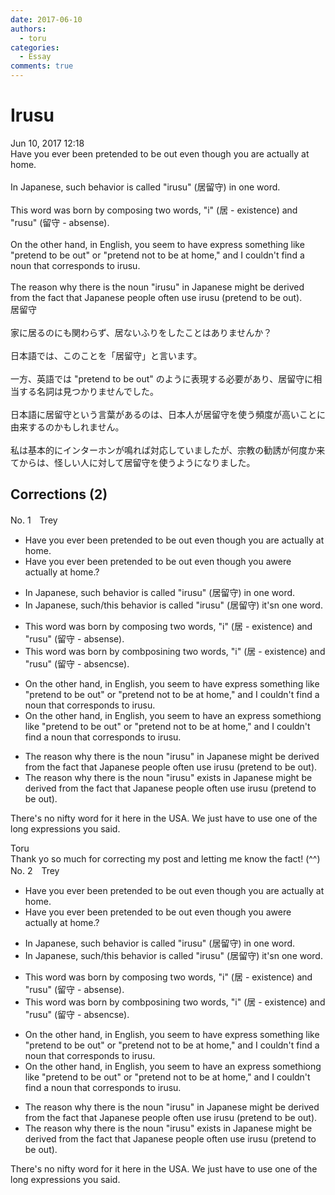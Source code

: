 ```yaml
---
date: 2017-06-10
authors:
  - toru
categories:
  - Essay
comments: true
---
```


# Irusu
<div class="date">Jun 10, 2017 12:18</div>
<div id="post"><div id="body_show_ori">
Have you ever been pretended to be out even though you are actually at home.<br/><br/>In Japanese, such behavior is called "irusu" (居留守) in one word.<br/><br/>This word was born by composing two words, "i" (居 - existence) and "rusu" (留守 - absense).<br/><br/>On the other hand, in English, you seem to have express something like "pretend to be out" or "pretend not to be at home," and I couldn't find a noun that corresponds to irusu.<br/><br/>The reason why there is the noun "irusu" in Japanese might be derived from the fact that Japanese people often use irusu (pretend to be out).
</div></div>

<!-- more -->

<div id="post_ja"><div id="body_show_mo">
居留守<br/><br/>家に居るのにも関わらず、居ないふりをしたことはありませんか？<br/><br/>日本語では、このことを「居留守」と言います。<br/><br/>一方、英語では "pretend to be out" のように表現する必要があり、居留守に相当する名詞は見つかりませんでした。<br/><br/>日本語に居留守という言葉があるのは、日本人が居留守を使う頻度が高いことに由来するのかもしれません。<br/><br/>私は基本的にインターホンが鳴れば対応していましたが、宗教の勧誘が何度か来てからは、怪しい人に対して居留守を使うようになりました。
</div></div>

## Corrections (2)
<div id="block"><div class="first_name"> No. 1　<span class="just_name">Trey</span></div><div id="block2">
<ul class="correction_field">
<li class="incorrect">Have you ever been pretended to be out even though you are actually at home.</li>
<li class="corrected correct">
Have you ever <span class="f_gray"><span class="sline">been </span></span>pretended to be out even though you <span class="f_gray"><span class="sline">a</span></span><span class="f_red">we</span>re actually at home<span class="f_gray"><span class="sline">.</span></span><span class="f_red">?</span>
</li>
</ul>
<ul class="correction_field">
<li class="incorrect">In Japanese, such behavior is called "irusu" (居留守) in one word.</li>
<li class="corrected correct">
In Japanese<span class="f_gray"><span class="sline">,</span></span> such<span class="f_red">/this</span> behavior is called "irusu" (居留守) i<span class="f_red">t's</span><span class="f_gray"><span class="sline">n</span></span> one word.
</li>
</ul>
<ul class="correction_field">
<li class="incorrect">This word was born by composing two words, "i" (居 - existence) and "rusu" (留守 - absense).</li>
<li class="corrected correct">
This word was born by com<span class="f_red">b</span><span class="f_gray"><span class="sline">pos</span></span>in<span class="f_red">in</span>g <span class="f_red"> </span>two words, "i" (居 - existence) and "rusu" (留守 - absen<span class="f_red">c</span><span class="f_gray"><span class="sline">s</span></span>e).
</li>
</ul>
<ul class="correction_field">
<li class="incorrect">On the other hand, in English, you seem to have express something like "pretend to be out" or "pretend not to be at home," and I couldn't find a noun that corresponds to irusu.</li>
<li class="corrected correct">
On the other hand, in English, you seem to have <span class="f_red">an </span>express<span class="f_gray"><span class="sline"> someth</span></span>i<span class="f_red">o</span>n<span class="f_gray"><span class="sline">g</span></span> <span class="f_red"> </span>like "pretend to be out" or "pretend not to be at home," and I couldn't find a noun that corresponds to irusu.
</li>
</ul>
<ul class="correction_field">
<li class="incorrect">The reason why there is the noun "irusu" in Japanese might be derived from the fact that Japanese people often use irusu (pretend to be out).</li>
<li class="corrected correct">
The reason why the<span class="f_gray"><span class="sline">re</span></span> <span class="f_gray"><span class="sline">is the </span></span>noun "irusu" <span class="f_red">ex</span>i<span class="f_red">sts i</span>n Japanese might be derived from the fact that Japanese people often use irusu (pretend to be out).
</li>
</ul>
<p class="comment_small">
 There's no nifty word for it here in the USA. We just have to use one of the long expressions you said.
</p>

</div><div class="name"><span class="just_name">Toru</span><br>
Thank yo so much for correcting my post and letting me know the fact! (^^)
</div>
</div>
<div id="block"><div class="first_name"> No. 2　<span class="just_name">Trey</span></div><div id="block2">
<ul class="correction_field">
<li class="incorrect">Have you ever been pretended to be out even though you are actually at home.</li>
<li class="corrected correct">
Have you ever <span class="f_gray"><span class="sline">been </span></span>pretended to be out even though you <span class="f_gray"><span class="sline">a</span></span><span class="f_red">we</span>re actually at home<span class="f_gray"><span class="sline">.</span></span><span class="f_red">?</span>
</li>
</ul>
<ul class="correction_field">
<li class="incorrect">In Japanese, such behavior is called "irusu" (居留守) in one word.</li>
<li class="corrected correct">
In Japanese<span class="f_gray"><span class="sline">,</span></span> such<span class="f_red">/this</span> behavior is called "irusu" (居留守) i<span class="f_red">t's</span><span class="f_gray"><span class="sline">n</span></span> one word.
</li>
</ul>
<ul class="correction_field">
<li class="incorrect">This word was born by composing two words, "i" (居 - existence) and "rusu" (留守 - absense).</li>
<li class="corrected correct">
This word was born by com<span class="f_red">b</span><span class="f_gray"><span class="sline">pos</span></span>in<span class="f_red">in</span>g <span class="f_red"> </span>two words, "i" (居 - existence) and "rusu" (留守 - absen<span class="f_red">c</span><span class="f_gray"><span class="sline">s</span></span>e).
</li>
</ul>
<ul class="correction_field">
<li class="incorrect">On the other hand, in English, you seem to have express something like "pretend to be out" or "pretend not to be at home," and I couldn't find a noun that corresponds to irusu.</li>
<li class="corrected correct">
On the other hand, in English, you seem to have <span class="f_red">an </span>express<span class="f_gray"><span class="sline"> someth</span></span>i<span class="f_red">o</span>n<span class="f_gray"><span class="sline">g</span></span> <span class="f_red"> </span>like "pretend to be out" or "pretend not to be at home," and I couldn't find a noun that corresponds to irusu.
</li>
</ul>
<ul class="correction_field">
<li class="incorrect">The reason why there is the noun "irusu" in Japanese might be derived from the fact that Japanese people often use irusu (pretend to be out).</li>
<li class="corrected correct">
The reason why the<span class="f_gray"><span class="sline">re</span></span> <span class="f_gray"><span class="sline">is the </span></span>noun "irusu" <span class="f_red">ex</span>i<span class="f_red">sts i</span>n Japanese might be derived from the fact that Japanese people often use irusu (pretend to be out).
</li>
</ul>
<p class="comment_small">
 There's no nifty word for it here in the USA. We just have to use one of the long expressions you said.
</p>

</div></div>
